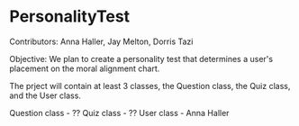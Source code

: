 # PersonalityTest

Contributors: Anna Haller, Jay Melton, Dorris Tazi

Objective: We plan to create a personality test that determines a user's placement on the moral alignment chart.

The prject will contain at least 3 classes, the Question class, the Quiz class, and the User class.

Question class - ??
Quiz class - ??
User class - Anna Haller
